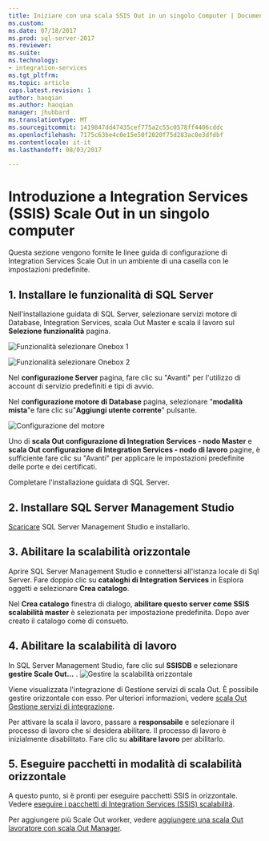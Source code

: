 ```yaml
---
title: Iniziare con una scala SSIS Out in un singolo Computer | Documenti Microsoft
ms.custom: 
ms.date: 07/18/2017
ms.prod: sql-server-2017
ms.reviewer: 
ms.suite: 
ms.technology:
- integration-services
ms.tgt_pltfrm: 
ms.topic: article
caps.latest.revision: 1
author: haoqian
ms.author: haoqian
manager: jhubbard
ms.translationtype: MT
ms.sourcegitcommit: 1419847dd47435cef775a2c55c0578ff4406cddc
ms.openlocfilehash: 7175c63be4c0e15e50f2020f75d283ac0e3dfdbf
ms.contentlocale: it-it
ms.lasthandoff: 08/03/2017

---
```

# <a name="get-started-with-integration-services-ssis-scale-out-on-a-single-computer"></a>Introduzione a Integration Services (SSIS) Scale Out in un singolo computer
Questa sezione vengono fornite le linee guida di configurazione di Integration Services Scale Out in un ambiente di una casella con le impostazioni predefinite.

## <a name="1-install-sql-server-features"></a>1. Installare le funzionalità di SQL Server
Nell'installazione guidata di SQL Server, selezionare servizi motore di Database, Integration Services, scala Out Master e scala il lavoro sul **Selezione funzionalità** pagina.

![Funzionalità selezionare Onebox 1](media/feature-select-onebox1.PNG)

![Funzionalità selezionare Onebox 2](media/feature-select-onebox2.PNG)

Nel **configurazione Server** pagina, fare clic su "Avanti" per l'utilizzo di account di servizio predefiniti e tipi di avvio.

Nel **configurazione motore di Database** pagina, selezionare "**modalità mista**"e fare clic su"**Aggiungi utente corrente**" pulsante. 

![Configurazione del motore](media/engine-config.PNG)

Uno di **scala Out configurazione di Integration Services - nodo Master** e **scala Out configurazione di Integration Services - nodo di lavoro** pagine, è sufficiente fare clic su "Avanti" per applicare le impostazioni predefinite delle porte e dei certificati.

Completare l'installazione guidata di SQL Server.

## <a name="2-install-sql-server-management-studio"></a>2. Installare SQL Server Management Studio

[Scaricare](../../ssms/download-sql-server-management-studio-ssms.md) SQL Server Management Studio e installarlo.

## <a name="3-enable-scale-out"></a>3. Abilitare la scalabilità orizzontale
Aprire SQL Server Management Studio e connettersi all'istanza locale di Sql Server.
Fare doppio clic su **cataloghi di Integration Services** in Esplora oggetti e selezionare **Crea catalogo**.

Nel **Crea catalogo** finestra di dialogo, **abilitare questo server come SSIS scalabilità master** è selezionata per impostazione predefinita. Dopo aver creato il catalogo come di consueto. 

## <a name="4-enable-scale-out-worker"></a>4. Abilitare la scalabilità di lavoro
In SQL Server Management Studio, fare clic sul **SSISDB** e selezionare **gestire Scale Out...** . 
![Gestire la scalabilità orizzontale](media/manage-scale-out.PNG)

Viene visualizzata l'integrazione di Gestione servizi di scala Out. È possibile gestire orizzontale con esso. Per ulteriori informazioni, vedere [scala Out Gestione servizi di integrazione](integration-services-ssis-scale-out-manager.md).

Per attivare la scala il lavoro, passare a **responsabile** e selezionare il processo di lavoro che si desidera abilitare. Il processo di lavoro è inizialmente disabilitato. Fare clic su **abilitare lavoro** per abilitarlo.

## <a name="5-run-packages-in-scale-out"></a>5. Eseguire pacchetti in modalità di scalabilità orizzontale
A questo punto, si è pronti per eseguire pacchetti SSIS in orizzontale. Vedere [eseguire i pacchetti di Integration Services (SSIS) scalabilità](run-packages-in-integration-services-ssis-scale-out.md).


Per aggiungere più Scale Out worker, vedere [aggiungere una scala Out lavoratore con scala Out Manager](add-scale-out-worker.md).
